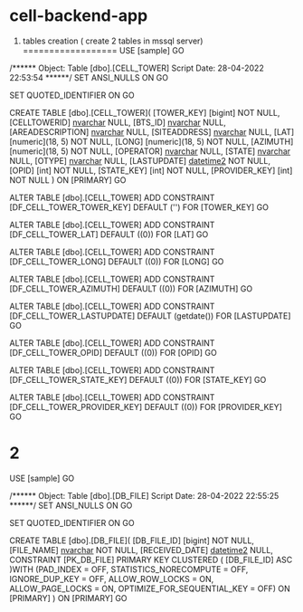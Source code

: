 # cell-backend-app

1. tables creation ( create 2 tables in mssql server)
==================
   USE [sample]
   GO

/****** Object:  Table [dbo].[CELL_TOWER]    Script Date: 28-04-2022 22:53:54 ******/
SET ANSI_NULLS ON
GO

SET QUOTED_IDENTIFIER ON
GO

CREATE TABLE [dbo].[CELL_TOWER](
[TOWER_KEY] [bigint] NOT NULL,
[CELLTOWERID] [nvarchar](50) NULL,
[BTS_ID] [nvarchar](50) NULL,
[AREADESCRIPTION] [nvarchar](300) NULL,
[SITEADDRESS] [nvarchar](300) NULL,
[LAT] [numeric](18, 5) NOT NULL,
[LONG] [numeric](18, 5) NOT NULL,
[AZIMUTH] [numeric](18, 5) NOT NULL,
[OPERATOR] [nvarchar](50) NULL,
[STATE] [nvarchar](50) NULL,
[OTYPE] [nvarchar](50) NULL,
[LASTUPDATE] [datetime2](7) NOT NULL,
[OPID] [int] NOT NULL,
[STATE_KEY] [int] NOT NULL,
[PROVIDER_KEY] [int] NOT NULL
) ON [PRIMARY]
GO

ALTER TABLE [dbo].[CELL_TOWER] ADD  CONSTRAINT [DF_CELL_TOWER_TOWER_KEY]  DEFAULT ('') FOR [TOWER_KEY]
GO

ALTER TABLE [dbo].[CELL_TOWER] ADD  CONSTRAINT [DF_CELL_TOWER_LAT]  DEFAULT ((0)) FOR [LAT]
GO

ALTER TABLE [dbo].[CELL_TOWER] ADD  CONSTRAINT [DF_CELL_TOWER_LONG]  DEFAULT ((0)) FOR [LONG]
GO

ALTER TABLE [dbo].[CELL_TOWER] ADD  CONSTRAINT [DF_CELL_TOWER_AZIMUTH]  DEFAULT ((0)) FOR [AZIMUTH]
GO

ALTER TABLE [dbo].[CELL_TOWER] ADD  CONSTRAINT [DF_CELL_TOWER_LASTUPDATE]  DEFAULT (getdate()) FOR [LASTUPDATE]
GO

ALTER TABLE [dbo].[CELL_TOWER] ADD  CONSTRAINT [DF_CELL_TOWER_OPID]  DEFAULT ((0)) FOR [OPID]
GO

ALTER TABLE [dbo].[CELL_TOWER] ADD  CONSTRAINT [DF_CELL_TOWER_STATE_KEY]  DEFAULT ((0)) FOR [STATE_KEY]
GO

ALTER TABLE [dbo].[CELL_TOWER] ADD  CONSTRAINT [DF_CELL_TOWER_PROVIDER_KEY]  DEFAULT ((0)) FOR [PROVIDER_KEY]
GO


2
=================================

USE [sample]
GO

/****** Object:  Table [dbo].[DB_FILE]    Script Date: 28-04-2022 22:55:25 ******/
SET ANSI_NULLS ON
GO

SET QUOTED_IDENTIFIER ON
GO

CREATE TABLE [dbo].[DB_FILE](
[DB_FILE_ID] [bigint] NOT NULL,
[FILE_NAME] [nvarchar](100) NOT NULL,
[RECEIVED_DATE] [datetime2](7) NULL,
CONSTRAINT [PK_DB_FILE] PRIMARY KEY CLUSTERED
(
[DB_FILE_ID] ASC
)WITH (PAD_INDEX = OFF, STATISTICS_NORECOMPUTE = OFF, IGNORE_DUP_KEY = OFF, ALLOW_ROW_LOCKS = ON, ALLOW_PAGE_LOCKS = ON, OPTIMIZE_FOR_SEQUENTIAL_KEY = OFF) ON [PRIMARY]
) ON [PRIMARY]
GO





